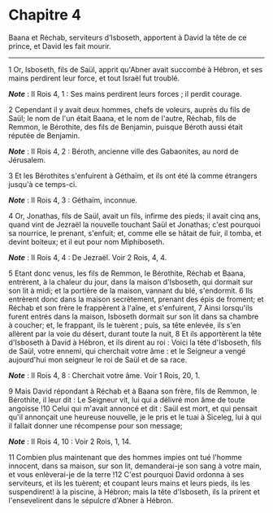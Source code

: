 # Chapitre 4

Baana et Réchab, serviteurs d’Isboseth, apportent à David la tête de ce prince, et David les fait mourir.

***

1 Or, Isboseth, fils de Saül, apprit qu'Abner avait succombé à Hébron, et ses mains perdirent leur force, et tout Israël fut troublé.

***Note*** :  II Rois 4, 1 : Ses mains perdirent leurs forces ; il perdit courage.

2 Cependant il y avait deux hommes, chefs de voleurs, auprès du fils de Saül; le nom de l'un était Baana, et le nom de l'autre, Réchab, fils de Remmon, le Bérothite, des fils de Benjamin, puisque Béroth aussi était réputée de Benjamin.

***Note*** :  II Rois 4, 2 : Béroth, ancienne ville des Gabaonites, au nord de Jérusalem.

3 Et les Bérothites s'enfuirent à Géthaïm, et ils ont été là comme étrangers jusqu'à ce temps-ci.

***Note*** :  II Rois 4, 3 : Géthaïm, inconnue.

4 Or, Jonathas, fils de Saül, avait un fils, infirme des pieds; il avait cinq ans, quand vint de Jezraël la nouvelle touchant Saül et Jonathas; c'est pourquoi sa nourrice, le prenant, s'enfuit; et, comme elle se hâtait de fuir, il tomba, et devint boiteux; et il eut pour nom Miphiboseth.

***Note*** :  II Rois 4, 4 : De Jezraël. Voir 2 Rois, 4, 4.


5 Etant donc venus, les fils de Remmon, le Bérothite, Réchab et Baana, entrèrent, à la chaleur du jour, dans la maison d'Isboseth, qui dormait sur son lit à midi; et la portière de la maison, vannant du blé, s'endormit. 6 Ils entrèrent donc dans la maison secrètement, prenant des épis de froment; et Réchab et son frère le frappèrent à l'aîne, et s'enfuirent, 7 Ainsi lorsqu'ils furent entrés dans la maison, Isboseth dormait sur son lit dans sa chambre à coucher; et, le frappant, ils le tuèrent ; puis, sa tête enlevée, ils s'en allèrent par la voie du désert, durant toute la nuit, 8 Et ils apportèrent la tête d'Isboseth à David à Hébron, et ils dirent au roi : Voici la tête d'Isboseth, fils de Saül, votre ennemi, qui cherchait votre âme : et le Seigneur a vengé aujourd'hui mon seigneur le roi de Saül et de sa race.

***Note*** :  II Rois 4, 8 : Cherchait votre âme. Voir 1 Rois, 20, 1.

9 Mais David répondant à Réchab et à Baana son frère, fils de Remmon, le Bérothite, il leur dit : Le Seigneur vit, lui qui a délivré mon âme de toute angoisse !10 Celui qui m'avait annoncé et dit : Saül est mort, et qui pensait qu'il annonçait une heureuse nouvelle, je le pris et le tuai à Siceleg, lui à qui il fallait donner une récompense pour son message;

***Note*** :  II Rois 4, 10 : Voir 2 Rois, 1, 14.

11 Combien plus maintenant que des hommes impies ont tué l'homme innocent, dans sa maison, sur son lit, demanderai-je son sang à votre main, et vous enlèverai-je de la terre !12 C'est pourquoi David ordonna à ses serviteurs, et ils les tuèrent; et coupant leurs mains et leurs pieds, ils les suspendirent! à la piscine, à Hébron; mais la tête d'Isboseth, ils la prirent et l'ensevelirent dans le sépulcre d'Abner à Hébron.

